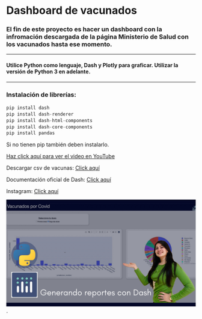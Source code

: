 # Dashboard de vacunados 

### El fin de este proyecto es hacer un dashboard con la infromación descargada de la página Ministerio de Salud con los vacunados hasta ese momento. 

---

#### Utilice Python como lenguaje, Dash y Plotly para graficar. Utilizar la versión de Python 3 en adelante.
 
 ---
### Instalación de librerías:

``` python
pip install dash
pip install dash-renderer
pip install dash-html-components
pip install dash-core-components
pip install pandas
```

Si no tienen pip también deben instalarlo. 

[Haz click aquí para ver el video en YouTube](https://www.youtube.com/watch?v=mI1NYF1dbLU&t=1066s)

Descargar csv de vacunas: [Click aquí](http://datos.salud.gob.ar/dataset/vacunas-contra-covid-19-dosis-aplicadas-en-la-republica-argentina)

Documentación oficial de Dash: [Click aquí](https://dash.plotly.com/)

Instagram: [Click aquí](https://www.instagram.com/nerddatos_/)

![Dashboard terminado](Reporte.png "Dashboard finalizado").
